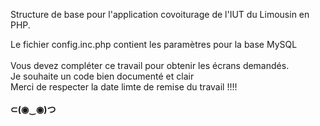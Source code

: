 Structure de base pour l'application covoiturage de l'IUT du Limousin en PHP. <br />

Le fichier config.inc.php contient les paramètres pour la base MySQL <br /> </br>
Vous devez compléter ce travail pour obtenir les écrans demandés.  <br />
Je souhaite un code bien documenté et clair<br />
Merci de respecter la date limte de remise du travail !!!! <br /> <br />
<b> ⊂(◉‿◉)つ <b> <br />